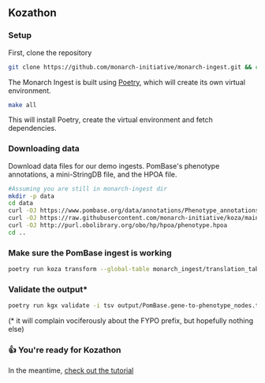 ## Kozathon

### Setup

First, clone the repository

```bash
git clone https://github.com/monarch-initiative/monarch-ingest.git && cd monarch-ingest
```

The Monarch Ingest is built using [Poetry](https://python-poetry.org), which will create its own virtual environment.

```bash
make all
```

This will install Poetry, create the virtual environment and fetch dependencies.

### Downloading data

Download data files for our demo ingests. PomBase's phenotype annotations, a mini-StringDB file, and the HPOA file.

```bash
#Assuming you are still in monarch-ingest dir
mkdir -p data
cd data
curl -OJ https://www.pombase.org/data/annotations/Phenotype_annotations/phenotype_annotations.pombase.phaf.gz
curl -OJ https://raw.githubusercontent.com/monarch-initiative/koza/main/tests/resources/source-files/string.tsv
curl -OJ http://purl.obolibrary.org/obo/hp/hpoa/phenotype.hpoa
cd ..
```

### Make sure the PomBase ingest is working

```bash
poetry run koza transform --global-table monarch_ingest/translation_table.yaml --source monarch_ingest/pombase/metadata.yaml --output-format tsv  
```

### Validate the output*

```bash
poetry run kgx validate -i tsv output/PomBase.gene-to-phenotype_nodes.tsv output/PomBase.gene-to-phenotype_edges.tsv 
```

(* it will complain vociferously about the FYPO prefix, but hopefully nothing else)

### 👍 You're ready for Kozathon

In the meantime, [check out the tutorial](../tutorials/configure-ingest.md)
